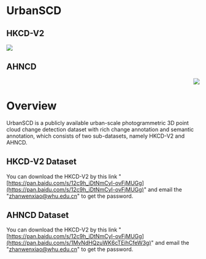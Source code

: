 # UrbanSCD
## HKCD-V2
<p align="left">
   <img src="HKCD-dataset.png" >      
</p>

## AHNCD
<p align="right">
   <img src="AHNCD-dataset.png" >      
</p>

# Overview

UrbanSCD is a publicly available urban-scale photogrammetric 3D point cloud change detection dataset with rich change annotation and semantic annotation, which consists of two sub-datasets, namely HKCD-V2 and AHNCD.

## HKCD-V2 Dataset

You can download the HKCD-V2 by this link "[https://pan.baidu.com/s/12c9h_iDtNmCyI-ovFjMUGg](https://pan.baidu.com/s/12c9h_iDtNmCyI-ovFjMUGg)" and email the "zhanwenxiao@whu.edu.cn" to get the password.

## AHNCD Dataset

You can download the HKCD-V2 by this link "[https://pan.baidu.com/s/12c9h_iDtNmCyI-ovFjMUGg](https://pan.baidu.com/s/1MvNdHQzuWK6cTEihCfeW3g)" and email the "zhanwenxiao@whu.edu.cn" to get the password.
